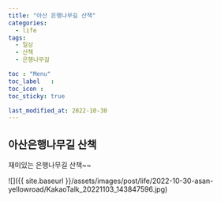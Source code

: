 ```yaml
---
title: "아산 은행나무길 산책"
categories:
  - life
tags:
  - 일상
  - 산책
  - 은행나무길

toc	: "Menu"
toc_label	:
toc_icon :
toc_sticky: true

last_modified_at: 2022-10-30
---
```



## 아산은행나무길 산책
재미있는 은행나무길 산책~~

![]({{ site.baseurl }}/assets/images/post/life/2022-10-30-asan-yellowroad/KakaoTalk_20221103_143847596.jpg)
<!-- ![](/assets/images/post/life/2022-10-30-asan-yellowroad/KakaoTalk_20221103_143847596_01.jpg)
![](/assets/images/post/life/2022-10-30-asan-yellowroad/KakaoTalk_20221103_143847596_02.jpg)
![](/assets/images/post/life/2022-10-30-asan-yellowroad/KakaoTalk_20221103_143847596_03.jpg)
![](/assets/images/post/life/2022-10-30-asan-yellowroad/KakaoTalk_20221103_143847596_04.jpg) -->



